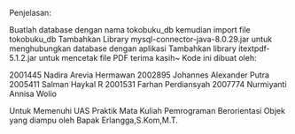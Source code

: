 Penjelasan:

Buatlah database dengan nama tokobuku_db kemudian import file tokobuku_db
Tambahkan Library mysql-connector-java-8.0.29.jar untuk menghubungkan database dengan aplikasi
Tambahkan library itextpdf-5.1.2.jar untuk mencetak file PDF
terima kasih~ Kode ini dibuat oleh:

2001445 Nadira Arevia Hermawan 2002895 Johannes Alexander Putra 2005411 Salman Haykal R 2001531 Farhan Perdiansyah 2007774 Nurmiyanti Annisa Wolio

Untuk Memenuhi UAS Praktik Mata Kuliah Pemrograman Berorientasi Objek yang diampu oleh Bapak Erlangga,S.Kom,M.T.
